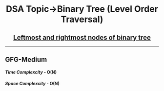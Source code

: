 <h1 align="center">DSA Topic->Binary Tree (Level Order Traversal)</h1>
<h2 align="center"><a href="https://practice.geeksforgeeks.org/problems/leftmost-and-rightmost-nodes-of-binary-tree/1">Leftmost and rightmost nodes of binary tree</a></h2>
<hr>
<h2>GFG-Medium</h2>
<h4><em>Time Complexcity - </em><strong>O(N)</strong></h4>
<h4><em>Space Complexcity - </em><strong>O(N)</strong></h4>
